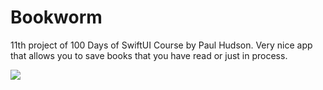 # Bookworm
11th project of 100 Days of SwiftUI Course by Paul Hudson. Very nice app that allows you to save books that you have read or just in process. 

<img src="bookworm_screenshot_1" >
